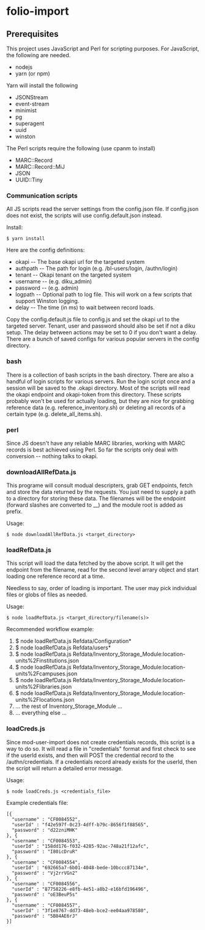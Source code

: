 # folio-import

## Prerequisites

This project uses JavaScript and Perl for scripting purposes.  For JavaScript, the following are needed.
* nodejs
* yarn (or npm)
  
Yarn will install the following
* JSONStream
* event-stream
* minimist
* pg
* superagent
* uuid
* winston

The Perl scripts require the following (use cpanm to install)
* MARC::Record
* MARC::Record::MiJ
* JSON
* UUID::Tiny

### Communication scripts

All JS scripts read the server settings from the config.json file.  If config.json does not exist, the scripts will use config.default.json instead.

Install:
```
$ yarn install
```

Here are the config definitions:
* okapi -- The base okapi url for the targeted system
* authpath -- The path for login (e.g. /bl-users/login, /authn/login)
* tenant -- Okapi tenant on the targeted system
* username -- (e.g. diku_admin)
* password -- (e.g. admin)
* logpath -- Optional path to log file.  This will work on a few scripts that support Winston logging.
* delay -- The time (in ms) to wait between record loads.

Copy the config.default.js file to config.js and set the okapi url to the targeted server.  Tenant, user and password should also be set if not a diku setup.  The delay between actions may be set to 0 if you don't want a delay.  There are a bunch of saved configs for various popular servers in the config directory.

### bash

There is a collection of bash scripts in the bash directory.  There are also a handful of login scripts for various servers.  Run the login script once and a session will be saved to the .okapi directory.  Most of the scripts will read the okapi endpoint and okapi-token from this directory.  These scripts probably won't be used for actually loading, but they are nice for grabbing reference data (e.g. reference_inventory.sh) or deleting all records of a certain type (e.g. delete_all_items.sh).

### perl

Since JS doesn't have any reliable MARC libraries, working with MARC records is best achieved using Perl. So far the scripts only deal with conversion -- nothing talks to okapi.

### downloadAllRefData.js

This programe will consult modual descripters, grab GET endpoints, fetch and store the data returned by the requests.  You just need to supply a path to a directory for storing these data.  The filenames will be the endpoint (forward slashes are converted to __) and the module root is added as prefix.

Usage:
```
$ node downloadAllRefData.js <target_directory>
```

### loadRefData.js

This script will load the data fetched by the above script.  It will get the endpoint from the filename, read for the second level arrary object and start loading one reference record at a time.  

Needless to say, order of loading is important.  The user may pick individual files or globs of files as needed.

Usage:
```
$ node loadRefData.js <target_directory/filename(s)>
```

Recommended workflow example:
1) $ node loadRefData.js Refdata/Configuration*
2) $ node loadRefData.js Refdata/users*
3) $ node loadRefData.js Refdata/Inventory_Storage_Module\:location-units%2Finstitutions.json
4) $ node loadRefData.js Refdata/Inventory_Storage_Module\:location-units%2Fcampuses.json
5) $ node loadRefData.js Refdata/Inventory_Storage_Module\:location-units%2Flibraries.json
6) $ node loadRefData.js Refdata/Inventory_Storage_Module\:location-units%2Flocations.json
7) ... the rest of Inventory_Storage_Module ...
8) ... everything else ...

### loadCreds.js

Since mod-user-import does not create credentials records, this script is a way to do so.  It will read a file in "credentials" format and first check to see if the userId exists, and then will POST the credential record to the /authn/credentials.  If a credentials record already exists for the userId, then the script will return a detailed error message.

Usage:
```
$ node loadCreds.js <credentials_file>
```

Example credentials file:
```
[{
  "username" : "CF0084552",
  "userId" : "f42e597f-0c23-4dff-b79c-8656f1f88565",
  "password" : "d22zniMHK"
}, {
  "username" : "CF0084553",
  "userId" : "158dd176-f032-4285-92ac-748a21f12afc",
  "password" : "I80icDruR"
}, {
  "username" : "CF0084554",
  "userId" : "692665a7-6b01-4048-bede-10bccc87134e",
  "password" : "Vj2rrVGn2"
}, {
  "username" : "CF0084556",
  "userId" : "87758226-e8fb-4e51-a8b2-e16bfd196496",
  "password" : "oE3BeuP5s"
}, {
  "username" : "CF0084557",
  "userId" : "3f1e8767-dd73-48eb-bce2-ee04aa978580",
  "password" : "5B84AE6rJ"
}]
```
